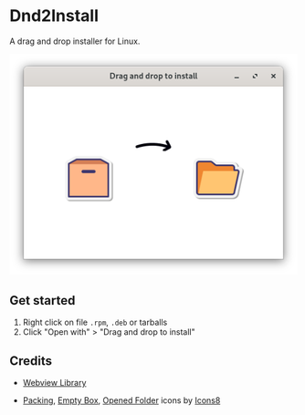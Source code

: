 # Dnd2Install

A drag and drop installer for Linux.

<p align="center">
  <img src="screenshot.png" alt="Screenshot" />
</p>

## Get started

1. Right click on file `.rpm`, `.deb` or tarballs
2. Click "Open with" > "Drag and drop to install"

## Credits

- [Webview Library](https://github.com/webview/webview)

- <a  href="https://icons8.com/icon/kTr9DhKidICy/packing">Packing</a>, <a  href="https://icons8.com/icon/gGQqaCyJ5Auh/empty-box">Empty Box</a>, <a  href="https://icons8.com/icon/SauwBNNErOqo/opened-folder">Opened Folder</a> icons by <a href="https://icons8.com">Icons8</a>
